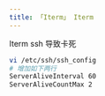 ```yaml
---
title: 「Iterm」 Iterm
---
```






Iterm ssh 导致卡死

```sh
vi /etc/ssh/ssh_config
# 增加如下两行
ServerAliveInterval 60  
ServerAliveCountMax 2  
```

